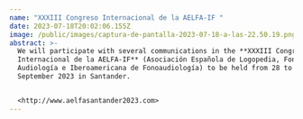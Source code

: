 ```yaml
---
name: "XXXIII Congreso Internacional de la AELFA-IF "
date: 2023-07-18T20:02:06.155Z
image: /public/images/captura-de-pantalla-2023-07-18-a-las-22.50.19.png
abstract: >-
  We will participate with several communications in the **XXXIII Congreso
  Internacional de la AELFA-IF** (Asociación Española de Logopedia, Foniatría y
  Audiología e Iberoamericana de Fonoaudiología) to be held from 28 to 30
  September 2023 in Santander.


  <http://www.aelfasantander2023.com>
---
```

